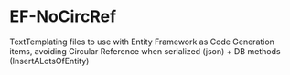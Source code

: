 # EF-NoCircRef
TextTemplating files to use with Entity Framework as Code Generation items, avoiding Circular Reference when serialized (json) + DB methods (InsertALotsOfEntity)
